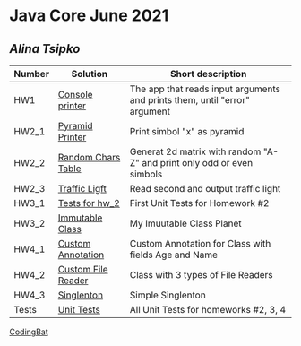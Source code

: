 # Java Core June 2021

## *Alina Tsipko*

| Number | Solution  | Short description
| --- | --- | --- |
| HW1 | [Console printer](https://github.com/NikolaevArtem/Java_Core_June_2021/tree/feature/AlinaTsipko/src/main/java/homework_1) | The app that reads input arguments and prints them, until "error" argument|
| HW2_1 | [Pyramid Printer](https://github.com/NikolaevArtem/Java_Core_June_2021/tree/feature/AlinaTsipko/src/main/java/homework_2/pyramid_printer) | Print simbol "x" as pyramid |
| HW2_2 | [Random Chars Table](https://github.com/NikolaevArtem/Java_Core_June_2021/tree/feature/AlinaTsipko/src/main/java/homework_2/random_chars_table) | Generat 2d matrix with random "A-Z" and print only odd or even simbols |
| HW2_3 | [Traffic Ligft](https://github.com/NikolaevArtem/Java_Core_June_2021/tree/feature/AlinaTsipko/src/main/java/homework_2/traffic_light)| Read second and output traffic light |
| HW3_1 | [Tests for hw_2](https://github.com/NikolaevArtem/Java_Core_June_2021/tree/feature/AlinaTsipko/src/test/java/homework_2) | First Unit Tests for Homework #2 |
| HW3_2 | [Immutable Class](https://github.com/NikolaevArtem/Java_Core_June_2021/tree/feature/AlinaTsipko/src/main/java/homework_3/immutable_class) | My Imuutable Class Planet |
| HW4_1 | [Custom Annotation](https://github.com/NikolaevArtem/Java_Core_June_2021/tree/feature/AlinaTsipko/src/main/java/homework_4/custom_annotation) | Custom Annotation for Class with fields Age and Name |
| HW4_2 | [Custom File Reader](https://github.com/NikolaevArtem/Java_Core_June_2021/tree/feature/AlinaTsipko/src/main/java/homework_4/custom_file_reader) | Class with 3 types of File Readers|
| HW4_3 | [Singlenton](https://github.com/NikolaevArtem/Java_Core_June_2021/tree/feature/AlinaTsipko/src/main/java/homework_4/singlenton) | Simple Singlenton |
| Tests | [Unit Tests](https://github.com/NikolaevArtem/Java_Core_June_2021/tree/feature/AlinaTsipko/src/test/java) | All Unit Tests for homeworks #2, 3, 4 |

[CodingBat](https://codingbat.com/done?user=tcipkoalina2000@mail.ru&tag=9057287119)